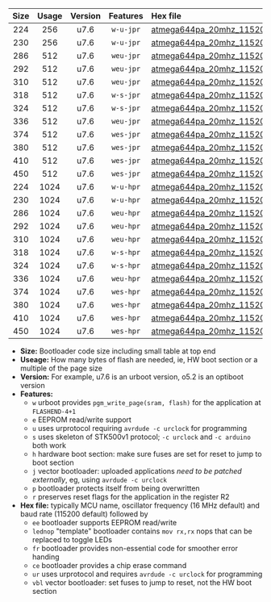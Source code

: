 |Size|Usage|Version|Features|Hex file|
|:-:|:-:|:-:|:-:|:--|
|224|256|u7.6|`w-u-jpr`|[atmega644pa_20mhz_115200bps_ur_vbl.hex](https://raw.githubusercontent.com/stefanrueger/urboot/main//atmega644pa_20mhz_115200bps_ur_vbl.hex)|
|230|256|u7.6|`w-u-jpr`|[atmega644pa_20mhz_115200bps_lednop_ur_vbl.hex](https://raw.githubusercontent.com/stefanrueger/urboot/main//atmega644pa_20mhz_115200bps_lednop_ur_vbl.hex)|
|286|512|u7.6|`weu-jpr`|[atmega644pa_20mhz_115200bps_ee_ur_vbl.hex](https://raw.githubusercontent.com/stefanrueger/urboot/main//atmega644pa_20mhz_115200bps_ee_ur_vbl.hex)|
|292|512|u7.6|`weu-jpr`|[atmega644pa_20mhz_115200bps_ee_lednop_ur_vbl.hex](https://raw.githubusercontent.com/stefanrueger/urboot/main//atmega644pa_20mhz_115200bps_ee_lednop_ur_vbl.hex)|
|310|512|u7.6|`weu-jpr`|[atmega644pa_20mhz_115200bps_ee_lednop_fr_ur_vbl.hex](https://raw.githubusercontent.com/stefanrueger/urboot/main//atmega644pa_20mhz_115200bps_ee_lednop_fr_ur_vbl.hex)|
|318|512|u7.6|`w-s-jpr`|[atmega644pa_20mhz_115200bps_vbl.hex](https://raw.githubusercontent.com/stefanrueger/urboot/main//atmega644pa_20mhz_115200bps_vbl.hex)|
|324|512|u7.6|`w-s-jpr`|[atmega644pa_20mhz_115200bps_lednop_vbl.hex](https://raw.githubusercontent.com/stefanrueger/urboot/main//atmega644pa_20mhz_115200bps_lednop_vbl.hex)|
|336|512|u7.6|`weu-jpr`|[atmega644pa_20mhz_115200bps_ee_lednop_fr_ce_ur_vbl.hex](https://raw.githubusercontent.com/stefanrueger/urboot/main//atmega644pa_20mhz_115200bps_ee_lednop_fr_ce_ur_vbl.hex)|
|374|512|u7.6|`wes-jpr`|[atmega644pa_20mhz_115200bps_ee_vbl.hex](https://raw.githubusercontent.com/stefanrueger/urboot/main//atmega644pa_20mhz_115200bps_ee_vbl.hex)|
|380|512|u7.6|`wes-jpr`|[atmega644pa_20mhz_115200bps_ee_lednop_vbl.hex](https://raw.githubusercontent.com/stefanrueger/urboot/main//atmega644pa_20mhz_115200bps_ee_lednop_vbl.hex)|
|410|512|u7.6|`wes-jpr`|[atmega644pa_20mhz_115200bps_ee_lednop_fr_vbl.hex](https://raw.githubusercontent.com/stefanrueger/urboot/main//atmega644pa_20mhz_115200bps_ee_lednop_fr_vbl.hex)|
|450|512|u7.6|`wes-jpr`|[atmega644pa_20mhz_115200bps_ee_lednop_fr_ce_vbl.hex](https://raw.githubusercontent.com/stefanrueger/urboot/main//atmega644pa_20mhz_115200bps_ee_lednop_fr_ce_vbl.hex)|
|224|1024|u7.6|`w-u-hpr`|[atmega644pa_20mhz_115200bps_ur.hex](https://raw.githubusercontent.com/stefanrueger/urboot/main//atmega644pa_20mhz_115200bps_ur.hex)|
|230|1024|u7.6|`w-u-hpr`|[atmega644pa_20mhz_115200bps_lednop_ur.hex](https://raw.githubusercontent.com/stefanrueger/urboot/main//atmega644pa_20mhz_115200bps_lednop_ur.hex)|
|286|1024|u7.6|`weu-hpr`|[atmega644pa_20mhz_115200bps_ee_ur.hex](https://raw.githubusercontent.com/stefanrueger/urboot/main//atmega644pa_20mhz_115200bps_ee_ur.hex)|
|292|1024|u7.6|`weu-hpr`|[atmega644pa_20mhz_115200bps_ee_lednop_ur.hex](https://raw.githubusercontent.com/stefanrueger/urboot/main//atmega644pa_20mhz_115200bps_ee_lednop_ur.hex)|
|310|1024|u7.6|`weu-hpr`|[atmega644pa_20mhz_115200bps_ee_lednop_fr_ur.hex](https://raw.githubusercontent.com/stefanrueger/urboot/main//atmega644pa_20mhz_115200bps_ee_lednop_fr_ur.hex)|
|318|1024|u7.6|`w-s-hpr`|[atmega644pa_20mhz_115200bps.hex](https://raw.githubusercontent.com/stefanrueger/urboot/main//atmega644pa_20mhz_115200bps.hex)|
|324|1024|u7.6|`w-s-hpr`|[atmega644pa_20mhz_115200bps_lednop.hex](https://raw.githubusercontent.com/stefanrueger/urboot/main//atmega644pa_20mhz_115200bps_lednop.hex)|
|336|1024|u7.6|`weu-hpr`|[atmega644pa_20mhz_115200bps_ee_lednop_fr_ce_ur.hex](https://raw.githubusercontent.com/stefanrueger/urboot/main//atmega644pa_20mhz_115200bps_ee_lednop_fr_ce_ur.hex)|
|374|1024|u7.6|`wes-hpr`|[atmega644pa_20mhz_115200bps_ee.hex](https://raw.githubusercontent.com/stefanrueger/urboot/main//atmega644pa_20mhz_115200bps_ee.hex)|
|380|1024|u7.6|`wes-hpr`|[atmega644pa_20mhz_115200bps_ee_lednop.hex](https://raw.githubusercontent.com/stefanrueger/urboot/main//atmega644pa_20mhz_115200bps_ee_lednop.hex)|
|410|1024|u7.6|`wes-hpr`|[atmega644pa_20mhz_115200bps_ee_lednop_fr.hex](https://raw.githubusercontent.com/stefanrueger/urboot/main//atmega644pa_20mhz_115200bps_ee_lednop_fr.hex)|
|450|1024|u7.6|`wes-hpr`|[atmega644pa_20mhz_115200bps_ee_lednop_fr_ce.hex](https://raw.githubusercontent.com/stefanrueger/urboot/main//atmega644pa_20mhz_115200bps_ee_lednop_fr_ce.hex)|

- **Size:** Bootloader code size including small table at top end
- **Useage:** How many bytes of flash are needed, ie, HW boot section or a multiple of the page size
- **Version:** For example, u7.6 is an urboot version, o5.2 is an optiboot version
- **Features:**
  + `w` urboot provides `pgm_write_page(sram, flash)` for the application at `FLASHEND-4+1`
  + `e` EEPROM read/write support
  + `u` uses urprotocol requiring `avrdude -c urclock` for programming
  + `s` uses skeleton of STK500v1 protocol; `-c urclock` and `-c arduino` both work
  + `h` hardware boot section: make sure fuses are set for reset to jump to boot section
  + `j` vector bootloader: uploaded applications *need to be patched externally*, eg, using `avrdude -c urclock`
  + `p` bootloader protects itself from being overwritten
  + `r` preserves reset flags for the application in the register R2
- **Hex file:** typically MCU name, oscillator frequency (16 MHz default) and baud rate (115200 default) followed by
  + `ee` bootloader supports EEPROM read/write
  + `lednop` "template" bootloader contains `mov rx,rx` nops that can be replaced to toggle LEDs
  + `fr` bootloader provides non-essential code for smoother error handing
  + `ce` bootloader provides a chip erase command
  + `ur` uses urprotocol and requires `avrdude -c urclock` for programming
  + `vbl` vector bootloader: set fuses to jump to reset, not the HW boot section
